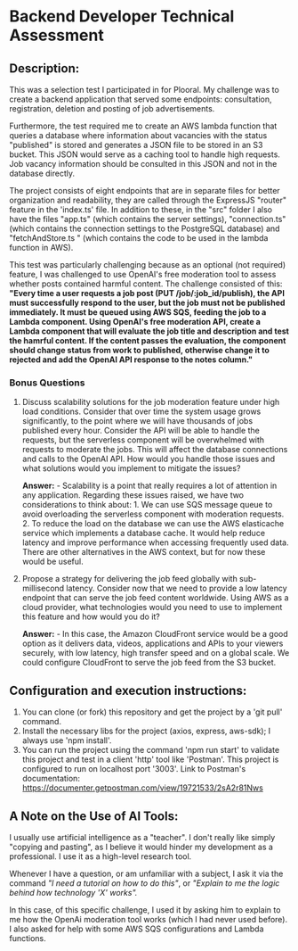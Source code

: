 # Backend Developer Technical Assessment

## Description:

This was a selection test I participated in for Plooral. My challenge was to create a backend application that served some endpoints: consultation, registration, deletion and posting of job advertisements.

Furthermore, the test required me to create an AWS lambda function that queries a database where information about vacancies with the status "published" is stored and generates a JSON file to be stored in an S3 bucket. This JSON would serve as a caching tool to handle high requests. Job vacancy information should be consulted in this JSON and not in the database directly.

The project consists of eight endpoints that are in separate files for better organization and readability, they are called through the ExpressJS "router" feature in the 'index.ts' file. In addition to these, in the "src" folder I also have the files "app.ts" (which contains the server settings), "connection.ts" (which contains the connection settings to the PostgreSQL database) and "fetchAndStore.ts " (which contains the code to be used in the lambda function in AWS).

This test was particularly challenging because as an optional (not required) feature, I was challenged to use OpenAI's free moderation tool to assess whether posts contained harmful content.
The challenge consisted of this:
**"Every time a user requests a job post (PUT /job/:job_id/publish), the API must successfully respond to the user, but the job must not be published immediately. It must be queued using AWS SQS, feeding the job to a Lambda component. Using OpenAI's free moderation API, create a Lambda component that will evaluate the job title and description and test the hamrful content. If the content passes the evaluation, the component should change status from work to published, otherwise change it to rejected and add the OpenAI API response to the notes column."**

### Bonus Questions

1. Discuss scalability solutions for the job moderation feature under high load conditions. Consider that over time the system usage grows significantly, to the point where we will have thousands of jobs published every hour. Consider the API will be able to handle the requests, but the serverless component will be overwhelmed with requests to moderate the jobs. This will affect the database connections and calls to the OpenAI API. How would you handle those issues and what solutions would you implement to mitigate the issues?

    **Answer:**
         - Scalability is a point that really requires a lot of attention in any application. Regarding these issues raised, we have two considerations to think about:
        1. We can use SQS message queue to avoid overloading the serverless component with moderation requests.
        2. To reduce the load on the database we can use the AWS elasticache service which implements a database cache. It would help reduce latency and improve performance when accessing frequently used data.
        There are other alternatives in the AWS context, but for now these would be useful.

2. Propose a strategy for delivering the job feed globally with sub-millisecond latency. Consider now that we need to provide a low latency endpoint that can serve the job feed content worldwide. Using AWS as a cloud provider, what technologies would you need to use to implement this feature and how would you do it?
    
    **Answer:**
        - In this case, the Amazon CloudFront service would be a good option as it delivers data, videos, applications and APIs to your viewers securely, with low latency, high transfer speed and on a global scale. We could configure CloudFront to serve the job feed from the S3 bucket.

## Configuration and execution instructions:

1. You can clone (or fork) this repository and get the project by a 'git pull' command.
2. Install the necessary libs for the project (axios, express, aws-sdk); I always use 'npm install'.
3. You can run the project using the command 'npm run start' to validate this project and test in a client 'http' tool like 'Postman'. This project is configured to run on localhost port '3003'.
Link to Postman's documentation: https://documenter.getpostman.com/view/19721533/2sA2r81Nws 



## A Note on the Use of AI Tools:

I usually use artificial intelligence as a "teacher". I don't really like simply "copying and pasting", as I believe it would hinder my development as a professional. I use it as a high-level research tool.

Whenever I have a question, or am unfamiliar with a subject, I ask it via the command _"I need a tutorial on how to do this"_, or _"Explain to me the logic behind how technology 'X' works"._

In this case, of this specific challenge, I used it by asking him to explain to me how the OpenAi moderation tool works (which I had never used before). I also asked for help with some AWS SQS configurations and Lambda functions.


